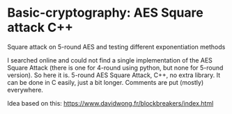 # Basic-cryptography: AES Square attack C++
Square attack on 5-round AES and testing different exponentiation methods

I searched online and could not find a single implementation of the AES Square Attack (there is one for 4-round
using python, but none for 5-round version). 
So here it is. 5-round AES Square Attack, C++, no extra library. It can be done in C easily, just a bit longer.
Comments are put (mostly) everywhere.

Idea based on this: https://www.davidwong.fr/blockbreakers/index.html


